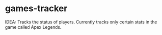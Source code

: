 # games-tracker
IDEA: Tracks the status of players. Currently tracks only certain stats in the game called Apex Legends. 

